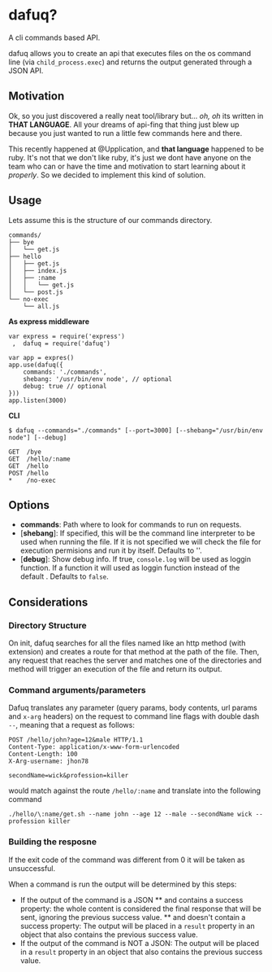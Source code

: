 # dafuq?

A cli commands based API.

dafuq allows you to create an api that executes files on the os command line (via `child_process.exec`) and returns the output generated through a JSON API.

## Motivation
Ok, so you just discovered a really neat tool/library but... *oh, oh* its written in **THAT LANGUAGE**. All your dreams of api-fing that thing just blew up because you just wanted to run a little few commands here and there.

This recently happened at @Upplication, and **that language** happened to be ruby. It's not that we don't like ruby, it's just we dont have anyone on the team who can or have the time and motivation to start learning about it *properly*. So we decided to implement this kind of solution.

## Usage

Lets assume this is the structure of our commands directory.

```
commands/
├── bye
│   └── get.js
├── hello
│   ├── get.js
│   ├── index.js
│   ├── :name
│   │   └── get.js
│   └── post.js
└── no-exec
    └── all.js
```

**As express middleware**
```
var express = require('express')
 ,  dafuq = require('dafuq')

var app = expres()
app.use(dafuq({
	commands: './commands',
	shebang: '/usr/bin/env node', // optional
	debug: true // optional
}))
app.listen(3000)
```

**CLI**
```
$ dafuq --commands="./commands" [--port=3000] [--shebang="/usr/bin/env node"] [--debug]
```

```
GET  /bye
GET  /hello/:name
GET  /hello
POST /hello
*    /no-exec
```

## Options
* **commands**: Path where to look for commands to run on requests.
* [**shebang**]: If specified, this will be the command line interpreter to be used when running the file. If it is not specified we will check the file for execution permisions and run it by itself. Defaults to ''.
* [**debug**]: Show debug info. If true, `console.log` will be used as loggin function. If a function it will used as loggin function instead of the default . Defaults to `false`.

## Considerations

### Directory Structure
On init, dafuq searches for all the files named like an http method (with extension) and creates a route for that method at the path of the file.
Then, any request that reaches the server and matches one of the directories and method will trigger an execution of the file and return its output.

### Command arguments/parameters
Dafuq translates any parameter (query params, body contents, url params and `x-arg` headers) on the request to command line flags with double dash `--`, meaning that a request as follows:
```
POST /hello/john?age=12&male HTTP/1.1
Content-Type: application/x-www-form-urlencoded
Content-Length: 100
X-Arg-username: jhon78

secondName=wick&profession=killer
```
would match against the route `/hello/:name` and translate into the following command
```
./hello/\:name/get.sh --name john --age 12 --male --secondName wick --profession killer
```

### Building the resposne
If the exit code of the command was different from 0 it will be taken as unsuccessful.

When a command is run the output will be determined by this steps:
* If the output of the command is a JSON
** and contains a success property: the whole content is considered the final response that will be sent, ignoring the previous
	success value.
** and doesn't contain a success property: The output will be placed in a `result` property in an object that also contains the
	previous success value.
* If the output of the command is NOT a JSON: The output will be placed in a `result` property in an object that also contains the
previous success value.
